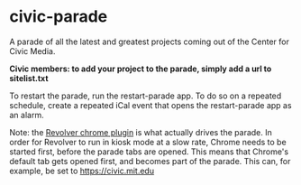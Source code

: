 # civic-parade

A parade of all the latest and greatest projects coming out of the Center for Civic Media.

**Civic members: to add your project to the parade, simply add a url to sitelist.txt**

To restart the parade, run the restart-parade app. To do so on a repeated schedule, create a repeated iCal event that opens the restart-parade app as an alarm.

Note: the [Revolver chrome plugin](https://chrome.google.com/webstore/detail/revolver-tabs/dlknooajieciikpedpldejhhijacnbda) is what actually drives the parade. In order for Revolver to run in kiosk mode at a slow rate, Chrome needs to be started first, before the parade tabs are opened. This means that Chrome's default tab gets opened first, and becomes part of the parade. This can, for example, be set to https://civic.mit.edu

